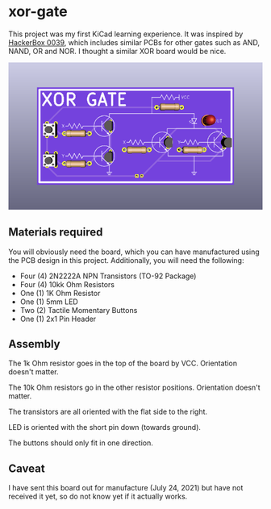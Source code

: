 # xor-gate

This project was my first KiCad learning experience. It was inspired by [HackerBox 0039](https://www.instructables.com/HackerBox-0039-Level-Up/), which includes similar PCBs for other gates such as AND, NAND, OR and NOR. I thought a similar XOR board would be nice.

![XOR PCB](XOR-3D-Front.png)

## Materials required

You will obviously need the board, which you can have manufactured using the PCB design in this project. Additionally, you will need the following:

* Four (4) 2N2222A NPN Transistors (TO-92 Package)
* Four (4) 10kk Ohm Resistors
* One (1) 1K Ohm Resistor
* One (1) 5mm LED
* Two (2) Tactile Momentary Buttons
* One (1) 2x1 Pin Header

## Assembly

The 1k Ohm resistor goes in the top of the board by VCC. Orientation doesn't matter.

The 10k Ohm resistors go in the other resistor positions. Orientation doesn't matter.

The transistors are all oriented with the flat side to the right.

LED is oriented with the short pin down (towards ground).

The buttons should only fit in one direction.

## Caveat

I have sent this board out for manufacture (July 24, 2021) but have not received it yet, so do not know yet if it actually works.
